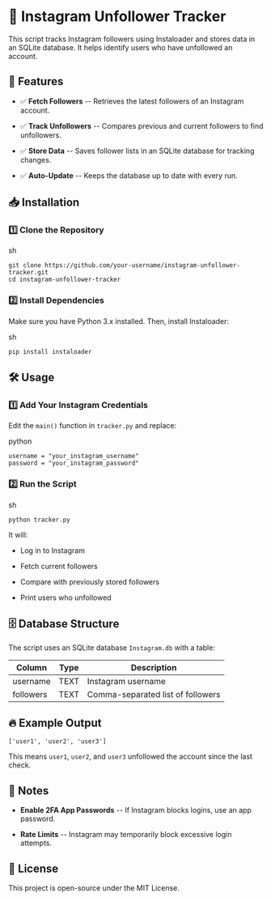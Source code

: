 📸 Instagram Unfollower Tracker
===============================

This script tracks Instagram followers using Instaloader and stores data in an SQLite database. It helps identify users who have unfollowed an account.

🚀 Features
-----------

-   ✅ **Fetch Followers** -- Retrieves the latest followers of an Instagram account.

-   ✅ **Track Unfollowers** -- Compares previous and current followers to find unfollowers.

-   ✅ **Store Data** -- Saves follower lists in an SQLite database for tracking changes.

-   ✅ **Auto-Update** -- Keeps the database up to date with every run.

📥 Installation
---------------

### 1️⃣ Clone the Repository

sh

```
git clone https://github.com/your-username/instagram-unfollower-tracker.git
cd instagram-unfollower-tracker
```

### 2️⃣ Install Dependencies

Make sure you have Python 3.x installed. Then, install Instaloader:

sh

```
pip install instaloader
```

🛠️ Usage
---------

### 1️⃣ Add Your Instagram Credentials

Edit the `main()` function in `tracker.py` and replace:

python

```
username = "your_instagram_username"
password = "your_instagram_password"
```

### 2️⃣ Run the Script

sh

```
python tracker.py
```

It will:

-   Log in to Instagram

-   Fetch current followers

-   Compare with previously stored followers

-   Print users who unfollowed

🗄️ Database Structure
----------------------

The script uses an SQLite database `Instagram.db` with a table:

| Column | Type | Description |
| --- | --- | --- |
| username | TEXT | Instagram username |
| followers | TEXT | Comma-separated list of followers |

🔥 Example Output
-----------------

```
['user1', 'user2', 'user3']
```

This means `user1`, `user2`, and `user3` unfollowed the account since the last check.

🛑 Notes
--------

-   **Enable 2FA App Passwords** -- If Instagram blocks logins, use an app password.

-   **Rate Limits** -- Instagram may temporarily block excessive login attempts.

📜 License
----------

This project is open-source under the MIT License.
